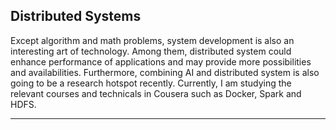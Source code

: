 Distributed Systems
---------------
Except algorithm and math problems, system development is also an interesting art of technology. Among them, distributed system could enhance performance of applications and may provide more possibilities and availabilities. Furthermore, combining AI and distributed system is also going to be a research hotspot recently. Currently, I am studying the relevant courses and technicals in Cousera such as Docker, Spark and HDFS. 
***
